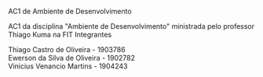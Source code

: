 AC1 de Ambiente de Desenvolvimento


AC1 da disciplina "Ambiente de Desenvolvimento" ministrada pelo professor Thiago Kuma na FIT
Integrantes

Thiago Castro de Oliveira - 1903786    
Ewerson da Silva  de Oliveira - 1902782  
Vinicius Venancio Martins - 1904243

